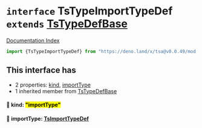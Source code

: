 # `interface` TsTypeImportTypeDef `extends` [TsTypeDefBase](../private.interface.TsTypeDefBase/README.md)

[Documentation Index](../README.md)

```ts
import {TsTypeImportTypeDef} from "https://deno.land/x/tsa@v0.0.49/mod.ts"
```

## This interface has

- 2 properties:
[kind](#-kind-importtype),
[importType](#-importtype-tsimporttypedef)
- 1 inherited member from [TsTypeDefBase](../private.interface.TsTypeDefBase/README.md)


#### 📄 kind: <mark>"importType"</mark>



#### 📄 importType: [TsImportTypeDef](../interface.TsImportTypeDef/README.md)



